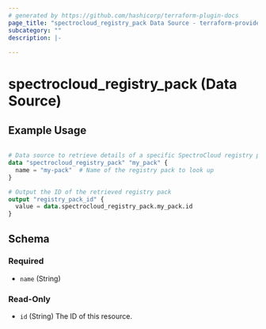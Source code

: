 ```yaml
---
# generated by https://github.com/hashicorp/terraform-plugin-docs
page_title: "spectrocloud_registry_pack Data Source - terraform-provider-spectrocloud"
subcategory: ""
description: |-
  
---
```


# spectrocloud_registry_pack (Data Source)



## Example Usage

```terraform

# Data source to retrieve details of a specific SpectroCloud registry pack by name
data "spectrocloud_registry_pack" "my_pack" {
  name = "my-pack"  # Name of the registry pack to look up
}

# Output the ID of the retrieved registry pack
output "registry_pack_id" {
  value = data.spectrocloud_registry_pack.my_pack.id
}
```

<!-- schema generated by tfplugindocs -->
## Schema

### Required

- `name` (String)

### Read-Only

- `id` (String) The ID of this resource.
